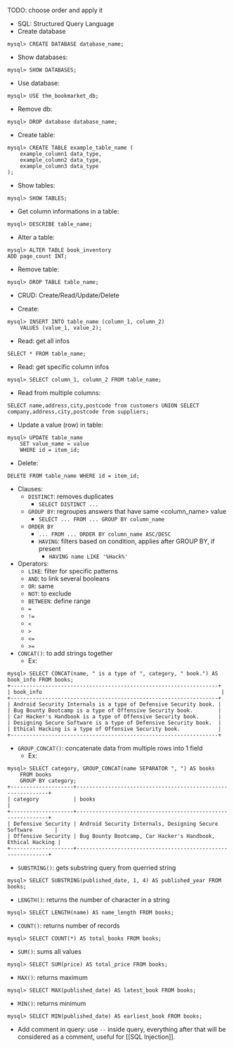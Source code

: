 TODO: choose order and apply it

- SQL: Structured Query Language
- Create database
```shell-session
mysql> CREATE DATABASE database_name;
```
- Show databases:
```shell-session
mysql> SHOW DATABASES;
```
- Use database:
```shell-session
mysql> USE thm_bookmarket_db;
```
- Remove db:
```shell-session
mysql> DROP database database_name;
```
- Create table:
```shell-session
mysql> CREATE TABLE example_table_name (
    example_column1 data_type,
    example_column2 data_type,
    example_column3 data_type
);
```
- Show tables:
```shell-session
mysql> SHOW TABLES;
```
- Get column informations in a table:
```shell-session
mysql> DESCRIBE table_name;
```
- Alter a table:
```shell-session
mysql> ALTER TABLE book_inventory
ADD page_count INT;
```
- Remove table:
```shell-session
mysql> DROP TABLE table_name;
```
- CRUD: Create/Read/Update/Delete

- Create:
```shell-session
mysql> INSERT INTO table_name (column_1, column_2)
    VALUES (value_1, value_2);
```
- Read: get all infos
```shell-session
SELECT * FROM table_name;
```
- Read: get specific column infos
```shell-session
mysql> SELECT column_1, column_2 FROM table_name;
```

- Read from multiple columns:
``` mysql
SELECT name,address,city,postcode from customers UNION SELECT company,address,city,postcode from suppliers;
```
- Update a value (row) in table:
```shell-session
mysql> UPDATE table_name
    SET value_name = value
    WHERE id = item_id;
```
- Delete:
```shell-session
DELETE FROM table_name WHERE id = item_id;
```

- Clauses:
	- `DISTINCT`: removes duplicates
		- `SELECT DISTINCT ...`
	- `GROUP BY`: regroupes answers that have same \<column_name> value
		- `SELECT ... FROM ... GROUP BY column_name`
	- `ORDER BY`
		- `... FROM ... ORDER BY column_name ASC/DESC`
		- `HAVING`: filters based on condition, applies after GROUP BY, if present
			- `HAVING name LIKE '%Hack%'`
- Operators:
	- `LIKE`: filter for specific patterns
	- `AND`: to link several booleans
	- `OR`: same
	- `NOT`: to exclude
	- `BETWEEN`: define range
	- `=`
	- `!=`
	- `<`
	- `>`
	- `<=`
	- `>=`
- `CONCAT()`: to add strings together
	- Ex:
```shell-session
mysql> SELECT CONCAT(name, " is a type of ", category, " book.") AS book_info FROM books;
+------------------------------------------------------------------+
| book_info                                                         |
+------------------------------------------------------------------+
| Android Security Internals is a type of Defensive Security book. |
| Bug Bounty Bootcamp is a type of Offensive Security book.        |
| Car Hacker's Handbook is a type of Offensive Security book.      |
| Designing Secure Software is a type of Defensive Security book.  |
| Ethical Hacking is a type of Offensive Security book.            |
+------------------------------------------------------------------+
```
- `GROUP_CONCAT()`: concatenate data from multiple rows into 1 field
	- Ex:
```shell-session
mysql> SELECT category, GROUP_CONCAT(name SEPARATOR ", ") AS books
    FROM books
    GROUP BY category;
+--------------------+-------------------------------------------------------------+
| category           | books                                                       |
+--------------------+-------------------------------------------------------------+
| Defensive Security | Android Security Internals, Designing Secure Software       |
| Offensive Security | Bug Bounty Bootcamp, Car Hacker's Handbook, Ethical Hacking |
+--------------------+-------------------------------------------------------------+
```
- `SUBSTRING()`: gets substring query from querried string
```shell-session
mysql> SELECT SUBSTRING(published_date, 1, 4) AS published_year FROM books;
```
- `LENGTH()`: returns the number of character in a string
```shell-session
mysql> SELECT LENGTH(name) AS name_length FROM books;
```
- `COUNT()`: returns number of records
```shell-session
mysql> SELECT COUNT(*) AS total_books FROM books;
```
- `SUM()`: sums all values
```shell-session
mysql> SELECT SUM(price) AS total_price FROM books;
```
- `MAX()`: returns maximum
```shell-session
mysql> SELECT MAX(published_date) AS latest_book FROM books;
```
- `MIN()`: returns minimum
```shell-session
mysql> SELECT MIN(published_date) AS earliest_book FROM books;
```
- Add comment in query: use `--` inside query, everything after that will be considered as a comment, useful for [[SQL Injection]].